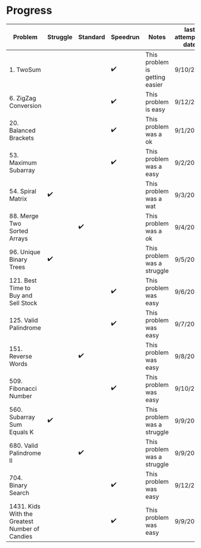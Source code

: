 # Progress
| Problem                 | Struggle    | Standard  | Speedrun | Notes |last attempted date|
| ---                     | ---         | ---       | ---      | ---   |  ---     |
| 1. TwoSum |             |       |   ✔️   | This problem is getting easier|    9/10/20         |
| 6. ZigZag Conversion |             |       |   ✔️   | This problem is easy|    9/12/20         |
| 20. Balanced Brackets |            |       |    ✔️  | This problem was a ok|  9/1/20     |
| 53. Maximum Subarray |            |       |    ✔️  | This problem was a easy|  9/2/20    |
| 54. Spiral Matrix |       ✔️      |       |      | This problem was a wat|    9/3/20      |
| 88. Merge Two Sorted Arrays |             |   ✔️    |      | This problem was a ok| 9/4/20        |
| 96. Unique Binary Trees  |      ✔️       |       |      | This problem was a struggle|   9/5/20       |
| 121. Best Time to Buy and Sell Stock |             |       |   ✔️   | This problem was easy|  9/6/20     |
| 125. Valid Palindrome  |            |       |   ✔️   | This problem was easy| 9/7/20      |   
| 151. Reverse Words  |            |   ✔️    |      | This problem was easy|  9/8/20      |
| 509. Fibonacci Number |            |       |   ✔️   | This problem was easy|  9/10/20      |
| 560. Subarray Sum Equals K  |   ✔️         |       |      | This problem was a struggle|  9/9/20      |
| 680. Valid Palindrome II |             |    ✔️   |      | This problem was a struggle|  9/9/20      |
| 704. Binary Search |             |       |  ✔️    | This problem was easy|  9/12/20      |
|1431. Kids With the Greatest Number of Candies |             |       |   ✔️   | This problem was easy|  9/9/20      |
